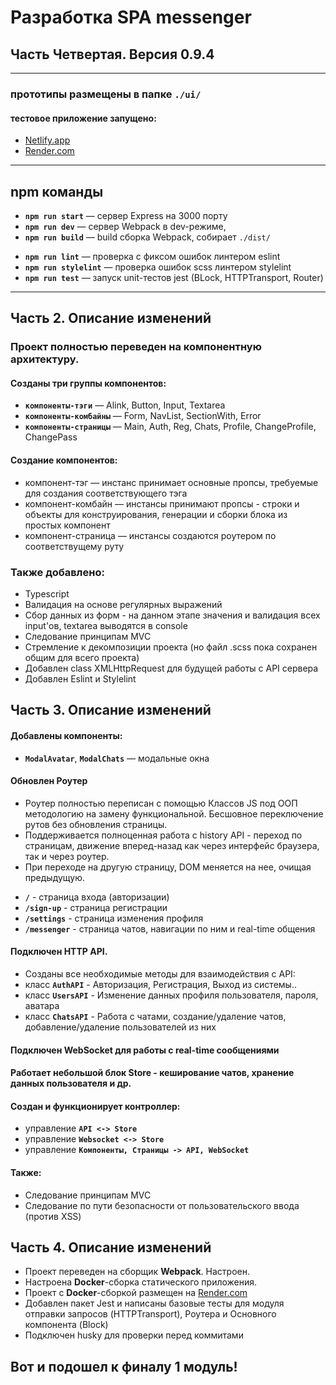 # Разработка SPA messenger 
## Часть Четвертая. Версия 0.9.4
---
### **прототипы размещены в папке `./ui/`**
#### тестовое приложение запущено:
- [Netlify.app](https://middle-spa-aleksakko.netlify.app/)
- [Render.com](https://middle-spa-aleksakko.onrender.com/)
---
## npm команды

- **`npm run start`** — сервер Express на 3000 порту
- **`npm run dev`** — сервер Webpack в dev-режиме,
- **`npm run build`** — build сборка Webpack, собирает `./dist/`
+ **`npm run lint`** — проверка с фиксом ошибок линтером eslint
+ **`npm run stylelint`** — проверка ошибок scss линтером stylelint
+ **`npm run test`** — запуск unit-тестов jest (BLock, HTTPTransport, Router)
---
## Часть 2. Описание изменений

### Проект полностью переведен на компонентную архитектуру.
#### Созданы три группы компонентов:

- **`компоненты-тэги`** — Alink, Button, Input, Textarea
- **`компоненты-комбайны`** — Form, NavList, SectionWith, Error
- **`компоненты-страницы`** — Main, Auth, Reg, Chats, Profile, ChangeProfile, ChangePass

#### Создание компонентов:

- компонент-тэг — инстанс принимает основные пропсы, требуемые для создания соответствующего тэга
- компонент-комбайн — инстансы принимают пропсы - строки и объекты для конструирования, генерации и сборки блока из простых компонент
- компонент-страница — инстансы создаются роутером по соответствущему руту

### Также добавлено:
- Typescript
- Валидация на основе регулярных выражений
- Сбор данных из форм - на данном этапе значения и валидация всех input'ов, textarea выводятся в console
- Следование принципам MVC
- Стремление к декомпозиции проекта (но файл .scss пока сохранен общим для всего проекта)
- Добавлен class XMLHttpRequest для будущей работы с API сервера
- Добавлен Eslint и Stylelint

## Часть 3. Описание изменений

#### Добавлены компоненты:

- **`ModalAvatar`**, **`ModalChats`** — модальные окна

#### Обновлен Роутер

- Роутер полностью переписан с помощью Классов JS под ООП методологию на замену функциональной. Бесшовное переключение рутов без обновления страницы. 
- Поддерживается полноценная работа с history API - переход по страницам, движение вперед-назад как через интерфейс браузера, так и через роутер.
- При переходе на другую страницу, DOM меняется на нее, очищая предыдущую.  

+ **`/`** - страница входа (авторизации)
+ **`/sign-up`** - страница регистрации
+ **`/settings`** - страница изменения профиля
+ **`/messenger`** - страница чатов, навигации по ним и real-time общения
#### Подключен HTTP API.

- Созданы все необходимые методы для взаимодействия с API: 
- класс **`AuthAPI`** - Авторизация, Регистрация, Выход из системы..
- класс **`UsersAPI`** - Изменение данных профиля пользователя, пароля, аватара
- класс **`ChatsAPI`** - Работа с чатами, создание/удаление чатов, добавление/удаление пользователей из них

#### Подключен WebSocket для работы с real-time сообщениями
#### Работает небольшой блок Store - кеширование чатов, хранение данных пользователя и др.
#### Создан и функционирует контроллер:
- управление **`API <-> Store`**
- управление **`Websocket <-> Store`** 
- управление **`Компоненты, Страницы -> API, WebSocket`**
#### Также:
- Следование принципам MVC
- Cледование по пути безопасности от пользовательского ввода (против XSS)

## Часть 4. Описание изменений

- Проект переведен на сборщик **Webpack**. Настроен.
- Настроена **Docker**-сборка статического приложения.
- Проект с **Docker**-сборкой размещен на [Render.com](https://middle-spa-aleksakko.onrender.com/)
- Добавлен пакет Jest и написаны базовые тесты для модуля отправки запросов (HTTPTransport), Роутера и Основного компонента (Block)
- Подключен husky для проверки перед коммитами

## Вот и подошел к финалу 1 модуль!
